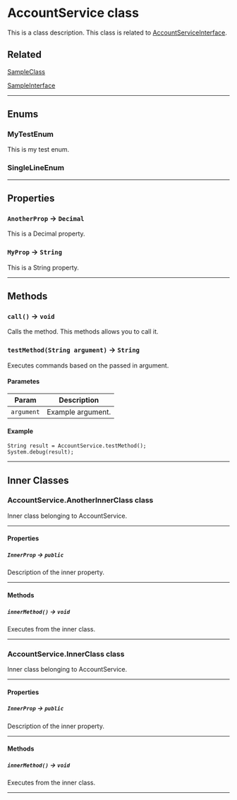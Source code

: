 # AccountService class

This is a class description. This class is related to [AccountServiceInterface](/Account/AccountServiceInterface.md).

## Related

[SampleClass](/Miscellaneous/SampleClass.md)


[SampleInterface](/Miscellaneous/SampleInterface.md)

---
## Enums
### MyTestEnum


This is my test enum.

### SingleLineEnum

---
## Properties

### `AnotherProp` → `Decimal`

This is a Decimal property.

### `MyProp` → `String`

This is a String property.

---
## Methods
### `call()` → `void`

Calls the method. This methods allows you to call it.

### `testMethod(String argument)` → `String`

Executes commands based on the passed in argument.
#### Parametes
|Param|Description|
|-----|-----------|
|`argument` |  Example argument. |

#### Example
```<pre>
String result = AccountService.testMethod();
System.debug(result);
```

---
## Inner Classes

### AccountService.AnotherInnerClass class

Inner class belonging to AccountService.

---
#### Properties

##### `InnerProp` → `public`

Description of the inner property.

---
#### Methods
##### `innerMethod()` → `void`

Executes from the inner class.

---
### AccountService.InnerClass class

Inner class belonging to AccountService.

---
#### Properties

##### `InnerProp` → `public`

Description of the inner property.

---
#### Methods
##### `innerMethod()` → `void`

Executes from the inner class.

---
